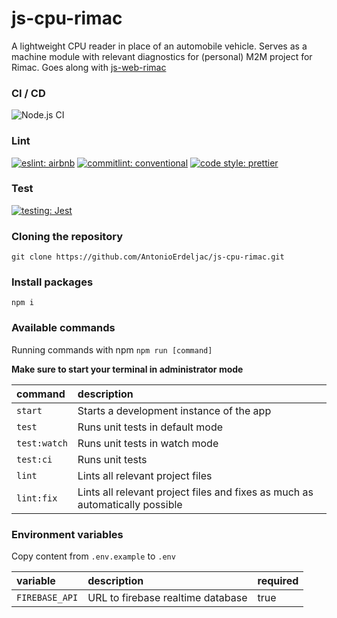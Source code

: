 # js-cpu-rimac

A lightweight CPU reader in place of an automobile vehicle. Serves as a machine module with relevant diagnostics for (personal) M2M project for Rimac. Goes along with [js-web-rimac](https://github.com/AntonioErdeljac/js-web-rimac)

### CI / CD
![Node.js CI](https://github.com/AntonioErdeljac/js-cpu-rimac/workflows/Node.js%20CI/badge.svg)

### Lint
[![eslint: airbnb](https://img.shields.io/badge/Eslint-Airbnb-red?logo=airbnb&style=flat)](https://github.com/airbnb/javascript)
[![commitlint: conventional](https://img.shields.io/badge/Commitlint-Conventional-red?logo=commitlint&style=flat)](https://github.com/conventional-changelog/commitlint)
[![code style: prettier](https://img.shields.io/badge/Code%20Style-Prettier-red?logo=prettier&style=flat)](https://github.com/prettier/prettier)

### Test
[![testing: Jest](https://img.shields.io/badge/Tests-Jest-red?logo=jest&style=flat)](https://github.com/facebook/jest)

### Cloning the repository

```shell
git clone https://github.com/AntonioErdeljac/js-cpu-rimac.git
```

### Install packages


```shell
npm i
```

### Available commands

Running commands with npm `npm run [command]`

**Make sure to start your terminal in administrator mode**

| command            | description                                                                                                 |
| :----------------- | :---------------------------------------------------------------------------------------------------------- |
| `start`            | Starts a development instance of the app                                                                    |
| `test`             | Runs unit tests in default mode                                                                             |
| `test:watch`       | Runs unit tests in watch mode                                                                               |
| `test:ci`          | Runs unit tests                                                                                             |
| `lint`             | Lints all relevant project files                                                                            |
| `lint:fix`         | Lints all relevant project files and fixes as much as automatically possible                                |

### Environment variables

Copy content from `.env.example` to `.env`

| variable           | description                              | required                                                                                                                         |
| :----------------- | :--------------------------------------- | :------------------------------------------------------------------------------------------------------------------------------- |
| `FIREBASE_API`     | URL to firebase realtime database        | true                                                                                                                             |
